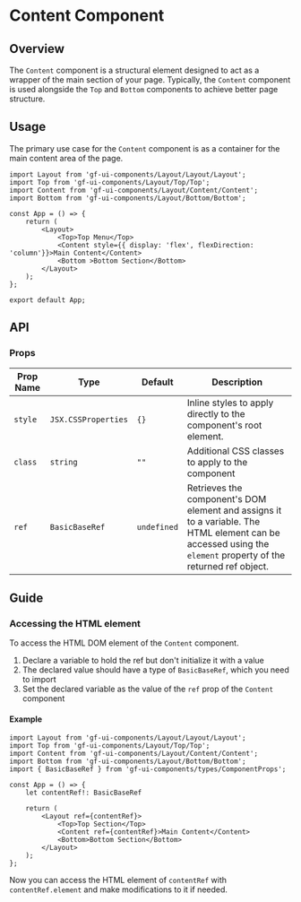 # Content Component

## Overview

The `Content` component is a structural element designed to act as a wrapper of the main section of your page. Typically, the `Content` component is used alongside the `Top` and `Bottom` components to achieve better page structure.

## Usage 

The primary use case for the `Content` component is as a container for the main content area of the page.

```tsx
import Layout from 'gf-ui-components/Layout/Layout/Layout';
import Top from 'gf-ui-components/Layout/Top/Top';
import Content from 'gf-ui-components/Layout/Content/Content';
import Bottom from 'gf-ui-components/Layout/Bottom/Bottom';

const App = () => {
    return (
        <Layout>
            <Top>Top Menu</Top>
            <Content style={{ display: 'flex', flexDirection: 'column'}}>Main Content</Content>
            <Bottom >Bottom Section</Bottom>
        </Layout>
    );
};

export default App;
```

## API

### Props
|Prop Name |Type |Default | Description |
|---|---|---|---|
| `style` | `JSX.CSSProperties` | `{}` | Inline styles to apply directly to the component's root element. |
| `class` | `string` | `""` | Additional CSS classes to apply to the component |
| `ref` | `BasicBaseRef` | `undefined` | Retrieves the component's DOM element and assigns it to a variable. The HTML element can be accessed using the `element` property of the returned ref object. |

## Guide

### Accessing the HTML element

To access the HTML DOM element of the `Content` component.

1. Declare a variable to hold the ref but don't initialize it with a value
2. The declared value should have a type of `BasicBaseRef`, which you need to import
3. Set the declared variable as the value of the `ref` prop of the `Content` component

#### Example

```tsx
import Layout from 'gf-ui-components/Layout/Layout/Layout';
import Top from 'gf-ui-components/Layout/Top/Top';
import Content from 'gf-ui-components/Layout/Content/Content';
import Bottom from 'gf-ui-components/Layout/Bottom/Bottom';
import { BasicBaseRef } from 'gf-ui-components/types/ComponentProps';

const App = () => {
    let contentRef!: BasicBaseRef

    return (
        <Layout ref={contentRef}>
            <Top>Top Section</Top>
            <Content ref={contentRef}>Main Content</Content>
            <Bottom>Bottom Section</Bottom>
        </Layout>
    );
};
```

Now you can access the HTML element of `contentRef` with `contentRef.element` and make modifications to it if needed. 